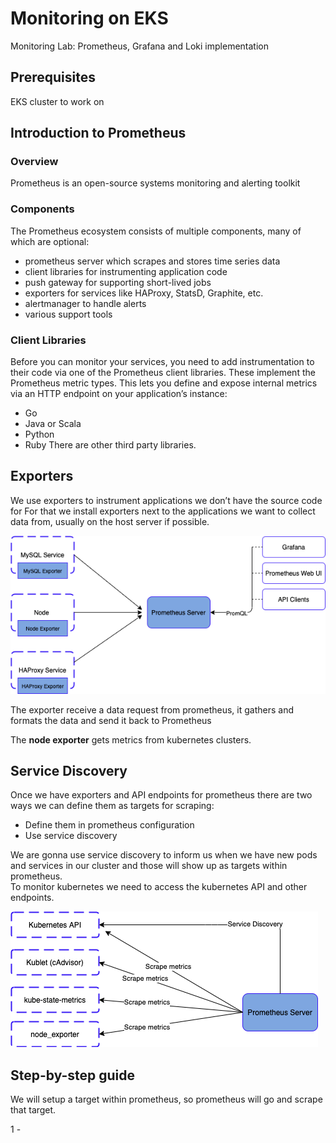# Monitoring on EKS
Monitoring Lab:
Prometheus, Grafana and Loki implementation

## Prerequisites
EKS cluster to work on

## Introduction to Prometheus

### Overview
Prometheus is an open-source systems monitoring and alerting toolkit

### Components
The Prometheus ecosystem consists of multiple components, many of which are optional:

* prometheus server which scrapes and stores time series data
* client libraries for instrumenting application code
* push gateway for supporting short-lived jobs
* exporters for services like HAProxy, StatsD, Graphite, etc.
* alertmanager to handle alerts
* various support tools

### Client Libraries
Before you can monitor your services, you need to add instrumentation to their code via one of the Prometheus client libraries. These implement the Prometheus metric types.
This lets you define and expose internal metrics via an HTTP endpoint on your application’s instance:
* Go
* Java or Scala
* Python
* Ruby
There are other third party libraries.

## Exporters
We use exporters to instrument applications we don’t have the source code for
For that we install exporters next to the applications we want to collect data from, usually on the host server if possible.  

![Image of Yaktocat](img/prometheus-exporters.png)  


The exporter receive a data request from prometheus, it gathers and formats the data and send it back to Prometheus

The **node exporter** gets metrics from kubernetes clusters.  

## Service Discovery
Once we have exporters and API endpoints for prometheus there are two ways we can define them as targets for scraping:  
- Define them in prometheus configuration  
- Use service discovery  

We are gonna use service discovery to inform us when we have new pods and services in our cluster and those will show up as targets within prometheus.  
To monitor kubernetes we need to access the kubernetes API and other endpoints.  

![Image of Yaktocat](img/prometheus-service-discovery.png)  













## Step-by-step guide



We will setup a target within prometheus, so prometheus will go and scrape that target.  

1 - 


